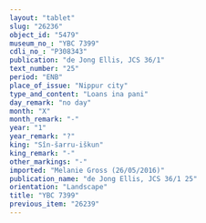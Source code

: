 ```yaml
---
layout: "tablet"
slug: "26236"
object_id: "5479"
museum_no_: "YBC 7399"
cdli_no_: "P308343"
publication: "de Jong Ellis, JCS 36/1"
text_number: "25"
period: "ENB"
place_of_issue: "Nippur city"
type_and_content: "Loans ina pani"
day_remark: "no day"
month: "X"
month_remark: "-"
year: "1"
year_remark: "?"
king: "Sîn-šarru-iškun"
king_remark: "-"
other_markings: "-"
imported: "Melanie Gross (26/05/2016)"
publication_name: "de Jong Ellis, JCS 36/1 25"
orientation: "Landscape"
title: "YBC 7399"
previous_item: "26239"
---
```

